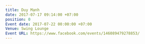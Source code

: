 ```yaml
---
title: Duy Mạnh
date: 2017-07-17 09:14:00 +07:00
position: 0
Event date: 2017-07-22 00:00:00 +07:00
Venue: Swing Lounge
Event URL: https://www.facebook.com/events/146089479278853/
---
```


